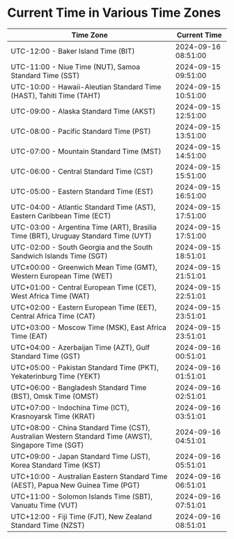 # Current Time in Various Time Zones

| Time Zone | Current Time |
|-----------|--------------|
| UTC-12:00 - Baker Island Time (BIT) | 2024-09-16 08:51:00 |
| UTC-11:00 - Niue Time (NUT), Samoa Standard Time (SST) | 2024-09-15 09:51:00 |
| UTC-10:00 - Hawaii-Aleutian Standard Time (HAST), Tahiti Time (TAHT) | 2024-09-15 10:51:00 |
| UTC-09:00 - Alaska Standard Time (AKST) | 2024-09-15 12:51:00 |
| UTC-08:00 - Pacific Standard Time (PST) | 2024-09-15 13:51:00 |
| UTC-07:00 - Mountain Standard Time (MST) | 2024-09-15 14:51:00 |
| UTC-06:00 - Central Standard Time (CST) | 2024-09-15 15:51:00 |
| UTC-05:00 - Eastern Standard Time (EST) | 2024-09-15 16:51:00 |
| UTC-04:00 - Atlantic Standard Time (AST), Eastern Caribbean Time (ECT) | 2024-09-15 17:51:00 |
| UTC-03:00 - Argentina Time (ART), Brasília Time (BRT), Uruguay Standard Time (UYT) | 2024-09-15 17:51:00 |
| UTC-02:00 - South Georgia and the South Sandwich Islands Time (SGT) | 2024-09-15 18:51:01 |
| UTC±00:00 - Greenwich Mean Time (GMT), Western European Time (WET) | 2024-09-15 21:51:01 |
| UTC+01:00 - Central European Time (CET), West Africa Time (WAT) | 2024-09-15 22:51:01 |
| UTC+02:00 - Eastern European Time (EET), Central Africa Time (CAT) | 2024-09-15 23:51:01 |
| UTC+03:00 - Moscow Time (MSK), East Africa Time (EAT) | 2024-09-15 23:51:01 |
| UTC+04:00 - Azerbaijan Time (AZT), Gulf Standard Time (GST) | 2024-09-16 00:51:01 |
| UTC+05:00 - Pakistan Standard Time (PKT), Yekaterinburg Time (YEKT) | 2024-09-16 01:51:01 |
| UTC+06:00 - Bangladesh Standard Time (BST), Omsk Time (OMST) | 2024-09-16 02:51:01 |
| UTC+07:00 - Indochina Time (ICT), Krasnoyarsk Time (KRAT) | 2024-09-16 03:51:01 |
| UTC+08:00 - China Standard Time (CST), Australian Western Standard Time (AWST), Singapore Time (SGT) | 2024-09-16 04:51:01 |
| UTC+09:00 - Japan Standard Time (JST), Korea Standard Time (KST) | 2024-09-16 05:51:01 |
| UTC+10:00 - Australian Eastern Standard Time (AEST), Papua New Guinea Time (PGT) | 2024-09-16 06:51:01 |
| UTC+11:00 - Solomon Islands Time (SBT), Vanuatu Time (VUT) | 2024-09-16 07:51:01 |
| UTC+12:00 - Fiji Time (FJT), New Zealand Standard Time (NZST) | 2024-09-16 08:51:01 |
